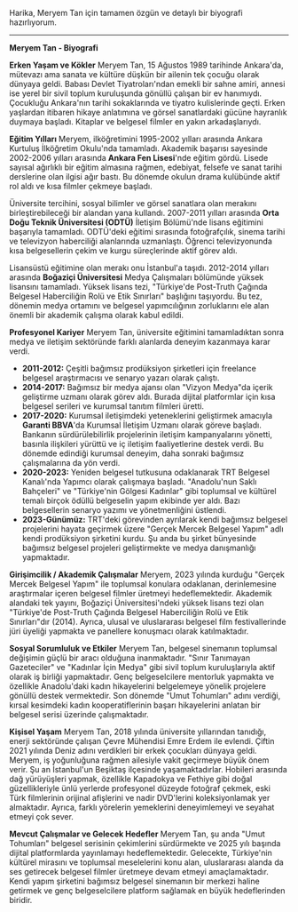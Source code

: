 Harika, Meryem Tan için tamamen özgün ve detaylı bir biyografi hazırlıyorum.

---

**Meryem Tan - Biyografi**

**Erken Yaşam ve Kökler**
Meryem Tan, 15 Ağustos 1989 tarihinde Ankara'da, mütevazı ama sanata ve kültüre düşkün bir ailenin tek çocuğu olarak dünyaya geldi. Babası Devlet Tiyatroları'ndan emekli bir sahne amiri, annesi ise yerel bir sivil toplum kuruluşunda gönüllü çalışan bir ev hanımıydı. Çocukluğu Ankara'nın tarihi sokaklarında ve tiyatro kulislerinde geçti. Erken yaşlardan itibaren hikaye anlatımına ve görsel sanatlardaki gücüne hayranlık duymaya başladı. Kitaplar ve belgesel filmler en yakın arkadaşlarıydı.

**Eğitim Yılları**
Meryem, ilköğretimini 1995-2002 yılları arasında Ankara Kurtuluş İlköğretim Okulu'nda tamamladı. Akademik başarısı sayesinde 2002-2006 yılları arasında **Ankara Fen Lisesi**'nde eğitim gördü. Lisede sayısal ağırlıklı bir eğitim almasına rağmen, edebiyat, felsefe ve sanat tarihi derslerine olan ilgisi ağır bastı. Bu dönemde okulun drama kulübünde aktif rol aldı ve kısa filmler çekmeye başladı.

Üniversite tercihini, sosyal bilimler ve görsel sanatlara olan merakını birleştirebileceği bir alandan yana kullandı. 2007-2011 yılları arasında **Orta Doğu Teknik Üniversitesi (ODTÜ)** İletişim Bölümü'nde lisans eğitimini başarıyla tamamladı. ODTÜ'deki eğitimi sırasında fotoğrafçılık, sinema tarihi ve televizyon haberciliği alanlarında uzmanlaştı. Öğrenci televizyonunda kısa belgesellerin çekim ve kurgu süreçlerinde aktif görev aldı.

Lisansüstü eğitimine olan merakı onu İstanbul'a taşıdı. 2012-2014 yılları arasında **Boğaziçi Üniversitesi** Medya Çalışmaları bölümünde yüksek lisansını tamamladı. Yüksek lisans tezi, "Türkiye'de Post-Truth Çağında Belgesel Haberciliğin Rolü ve Etik Sınırları" başlığını taşıyordu. Bu tez, dönemin medya ortamını ve belgesel yapımcılığının zorluklarını ele alan önemli bir akademik çalışma olarak kabul edildi.

**Profesyonel Kariyer**
Meryem Tan, üniversite eğitimini tamamladıktan sonra medya ve iletişim sektöründe farklı alanlarda deneyim kazanmaya karar verdi.
*   **2011-2012:** Çeşitli bağımsız prodüksiyon şirketleri için freelance belgesel araştırmacısı ve senaryo yazarı olarak çalıştı.
*   **2014-2017:** Bağımsız bir medya ajansı olan "Vizyon Medya"da içerik geliştirme uzmanı olarak görev aldı. Burada dijital platformlar için kısa belgesel serileri ve kurumsal tanıtım filmleri üretti.
*   **2017-2020:** Kurumsal iletişimdeki yeteneklerini geliştirmek amacıyla **Garanti BBVA**'da Kurumsal İletişim Uzmanı olarak göreve başladı. Bankanın sürdürülebilirlik projelerinin iletişim kampanyalarını yönetti, basınla ilişkileri yürüttü ve iç iletişim faaliyetlerine destek verdi. Bu dönemde edindiği kurumsal deneyim, daha sonraki bağımsız çalışmalarına da yön verdi.
*   **2020-2023:** Yeniden belgesel tutkusuna odaklanarak TRT Belgesel Kanalı'nda Yapımcı olarak çalışmaya başladı. "Anadolu'nun Saklı Bahçeleri" ve "Türkiye'nin Gölgesi Kadınlar" gibi toplumsal ve kültürel temalı birçok ödüllü belgeselin yapım ekibinde yer aldı. Bazı belgesellerin senaryo yazımı ve yönetmenliğini üstlendi.
*   **2023-Günümüz:** TRT'deki görevinden ayrılarak kendi bağımsız belgesel projelerini hayata geçirmek üzere "Gerçek Mercek Belgesel Yapım" adlı kendi prodüksiyon şirketini kurdu. Şu anda bu şirket bünyesinde bağımsız belgesel projeleri geliştirmekte ve medya danışmanlığı yapmaktadır.

**Girişimcilik / Akademik Çalışmalar**
Meryem, 2023 yılında kurduğu "Gerçek Mercek Belgesel Yapım" ile toplumsal konulara odaklanan, derinlemesine araştırmalar içeren belgesel filmler üretmeyi hedeflemektedir. Akademik alandaki tek yayını, Boğaziçi Üniversitesi'ndeki yüksek lisans tezi olan "Türkiye'de Post-Truth Çağında Belgesel Haberciliğin Rolü ve Etik Sınırları"dır (2014). Ayrıca, ulusal ve uluslararası belgesel film festivallerinde jüri üyeliği yapmakta ve panellere konuşmacı olarak katılmaktadır.

**Sosyal Sorumluluk ve Etkiler**
Meryem Tan, belgesel sinemanın toplumsal değişimin güçlü bir aracı olduğuna inanmaktadır. "Sınır Tanımayan Gazeteciler" ve "Kadınlar İçin Medya" gibi sivil toplum kuruluşlarıyla aktif olarak iş birliği yapmaktadır. Genç belgeselcilere mentorluk yapmakta ve özellikle Anadolu'daki kadın hikayelerini belgelemeye yönelik projelere gönüllü destek vermektedir. Son dönemde "Umut Tohumları" adını verdiği, kırsal kesimdeki kadın kooperatiflerinin başarı hikayelerini anlatan bir belgesel serisi üzerinde çalışmaktadır.

**Kişisel Yaşam**
Meryem Tan, 2018 yılında üniversite yıllarından tanıdığı, enerji sektöründe çalışan Çevre Mühendisi Emre Erdem ile evlendi. Çiftin 2021 yılında Deniz adını verdikleri bir erkek çocukları dünyaya geldi. Meryem, iş yoğunluğuna rağmen ailesiyle vakit geçirmeye büyük önem verir. Şu an İstanbul'un Beşiktaş ilçesinde yaşamaktadırlar. Hobileri arasında dağ yürüyüşleri yapmak, özellikle Kapadokya ve Fethiye gibi doğal güzellikleriyle ünlü yerlerde profesyonel düzeyde fotoğraf çekmek, eski Türk filmlerinin orijinal afişlerini ve nadir DVD'lerini koleksiyonlamak yer almaktadır. Ayrıca, farklı yörelerin yemeklerini deneyimlemeyi ve seyahat etmeyi çok sever.

**Mevcut Çalışmalar ve Gelecek Hedefler**
Meryem Tan, şu anda "Umut Tohumları" belgesel serisinin çekimlerini sürdürmekte ve 2025 yılı başında dijital platformlarda yayınlamayı hedeflemektedir. Gelecekte, Türkiye'nin kültürel mirasını ve toplumsal meselelerini konu alan, uluslararası alanda da ses getirecek belgesel filmler üretmeye devam etmeyi amaçlamaktadır. Kendi yapım şirketini bağımsız belgesel sinemanın bir merkezi haline getirmek ve genç belgeselcilere platform sağlamak en büyük hedeflerinden biridir.